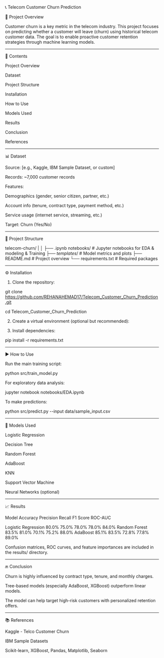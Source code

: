 📞 Telecom Customer Churn Prediction

🧠 Project Overview

Customer churn is a key metric in the telecom industry. This project focuses on predicting whether a customer will leave (churn) using historical telecom customer data. The goal is to enable proactive customer retention strategies through machine learning models.


---

📁 Contents

Project Overview

Dataset

Project Structure

Installation

How to Use

Models Used

Results

Conclusion

References



---

📊 Dataset

Source: [e.g., Kaggle, IBM Sample Dataset, or custom]

Records: ~7,000 customer records

Features:

Demographics (gender, senior citizen, partner, etc.)

Account info (tenure, contract type, payment method, etc.)

Service usage (internet service, streaming, etc.)

Target: Churn (Yes/No)




---

🧱 Project Structure

telecom-churn/
|
│
├── .ipynb notebooks/  # Jupyter notebooks for EDA & modeling & Training
├── _templates_/       # Model metrics and plots
├── README.md          # Project overview
└── requirements.txt   # Required packages


---

⚙ Installation

1. Clone the repository:



git clone https://github.com/REHANAHEMAD17/Telecom_Customer_Churn_Prediction.git

cd Telecom_Customer_Churn_Prediction

2. Create a virtual environment (optional but recommended):


3. Install dependencies:



pip install -r requirements.txt


---

▶ How to Use

Run the main training script:

python src/train_model.py

For exploratory data analysis:

jupyter notebook notebooks/EDA.ipynb

To make predictions:

python src/predict.py --input data/sample_input.csv


---

🤖 Models Used

Logistic Regression

Decision Tree

Random Forest

AdaBoost

KNN

Support Vector Machine

Neural Networks (optional)



---

📈 Results

Model	Accuracy	Precision	Recall	F1 Score	ROC-AUC

Logistic Regression	80.0%	75.0%	78.0%	78.0%	84.0%
Random Forest	83.5%	81.0%	70.1%	75.2%	88.0%
AdaBoost	85.1%	83.5%	72.8%	77.8%	89.0%


Confusion matrices, ROC curves, and feature importances are included in the results/ directory.


---

🔚 Conclusion

Churn is highly influenced by contract type, tenure, and monthly charges.

Tree-based models (especially AdaBoost, XGBoost) outperform linear models.

The model can help target high-risk customers with personalized retention offers.



---

📚 References

Kaggle - Telco Customer Churn

IBM Sample Datasets

Scikit-learn, XGBoost, Pandas, Matplotlib, Seaborn
